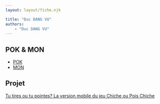 ```yaml
---
layout: layout/fiche.njk

title: "Duc DANG VU"
authors:
    - "Duc DANG VU"
---
```



## POK & MON

* [POK](./pok)
* [MON](./mon)

## Projet

[Tu tires ou tu pointes? La version mobile du jeu Chiche ou Pois Chiche](../../../projets/2023-2024/Chiche-ou-pois-chiche)
